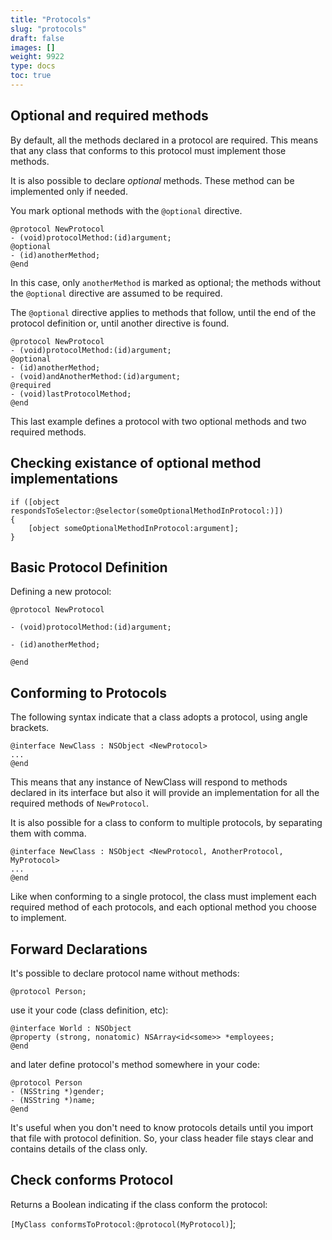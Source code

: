 ```yaml
---
title: "Protocols"
slug: "protocols"
draft: false
images: []
weight: 9922
type: docs
toc: true
---
```


## Optional and required methods
By default, all the methods declared in a protocol are required. This means that any class that conforms to this protocol must implement those methods.

It is also possible to declare *optional* methods. These method can be implemented only if needed.

You mark optional methods with the `@optional` directive.

    @protocol NewProtocol
    - (void)protocolMethod:(id)argument;
    @optional
    - (id)anotherMethod;
    @end

In this case, only `anotherMethod` is marked as optional; the methods without the `@optional` directive are assumed to be required.

The `@optional` directive applies to methods that follow, until the end of the protocol definition or, until another directive is found.

    @protocol NewProtocol
    - (void)protocolMethod:(id)argument;
    @optional
    - (id)anotherMethod;
    - (void)andAnotherMethod:(id)argument;
    @required
    - (void)lastProtocolMethod;
    @end

This last example defines a protocol with two optional methods and two required methods.


## Checking existance of optional method implementations
    if ([object respondsToSelector:@selector(someOptionalMethodInProtocol:)])
    {
        [object someOptionalMethodInProtocol:argument];
    }

## Basic Protocol Definition
Defining a new protocol:

    @protocol NewProtocol

    - (void)protocolMethod:(id)argument;

    - (id)anotherMethod;

    @end

## Conforming to Protocols
The following syntax indicate that a class adopts a protocol, using angle brackets.

    @interface NewClass : NSObject <NewProtocol>
    ...
    @end

This means that any instance of NewClass will respond to methods declared in its interface but also it will provide an implementation for all the required methods of `NewProtocol`.

It is also possible for a class to conform to multiple protocols, by separating them with comma.

    @interface NewClass : NSObject <NewProtocol, AnotherProtocol, MyProtocol>
    ...
    @end

Like when conforming to a single protocol, the class must implement each required method of each protocols, and each optional method you choose to implement.

## Forward Declarations
It's possible to declare protocol name without methods:

    @protocol Person;
use it your code (class definition, etc):

    @interface World : NSObject
    @property (strong, nonatomic) NSArray<id<some>> *employees;
    @end
and later define protocol's method somewhere in your code:

    @protocol Person
    - (NSString *)gender;
    - (NSString *)name;
    @end
It's useful when you don't need to know protocols details until you import that file with protocol definition. So, your class header file stays clear and contains details of the class only.

## Check conforms Protocol
Returns a Boolean indicating if the class conform the protocol:

`[MyClass conformsToProtocol:@protocol(MyProtocol)`];



